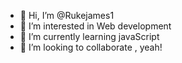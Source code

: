 - 👋 Hi, I’m @Rukejames1
- 👀 I’m interested in Web development
- 🌱 I’m currently learning javaScript
- 💞️ I’m looking to collaborate , yeah! 


<!---
Rukejames1/Rukejames1 is a ✨ special ✨ repository because its `README.md` (this file) appears on your GitHub profile.
You can click the Preview link to take a look at your changes.
--->
